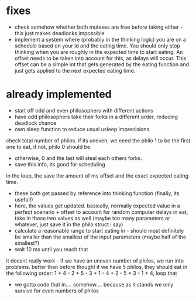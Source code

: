 # fixes
- check somehow whether both mutexes are free before taking either - this just makes deadlocks impossible
- implement a system where (probably in the thinking logic) you are on a schedule based on your id and the eating time. You should only stop thinking when you are roughly in the expected time to start eating. An offset needs to be taken into account for this, as delays will occur. This offset can be a simple int that gets generated by the eating function and just gets applied to the next expected eating time.


# already implemented
- start off odd and even philosophers with different actions
- have odd philosophers take their forks in a different order, reducing deadlock chance
- own sleep function to reduce usual usleep imprecisions




check total number of philos. if its uneven, we need the philo 1 to be the first one to eat, if not, philo 0 should be
- otherwise, 0 and the last will steal each others forks.
- save this info, its good for scheduling

in the loop, the save the amount of ms offset and the exact expected eating time.
- these both get passed by reference into thinking function (finally, its useful!)
- here, the values get updated. basically, normally expected value in a perfect scenario + offset to account for random computer delays
in eat, take in those two values as well (maybe too many parameters or whatever, just save it in the philo struct i say)
- calculate a reasonable range to start eating in - should most definitely be smaller than the smallest of the input parameters (maybe half of the smallest?)
- wait 10 ms until you reach that

it doesnt really work - if we have an uneven number of philos, we run into problems. better than before though!
if we have 5 philos, they should eat in the following order: 1 + 4 - 2 + 5 - 3 + 1 - 4 + 2 - 5 + 3 - 1 + 4, loop that
- we gotta code that in.... somehow.... because as it stands we only survive for even numbers of philos